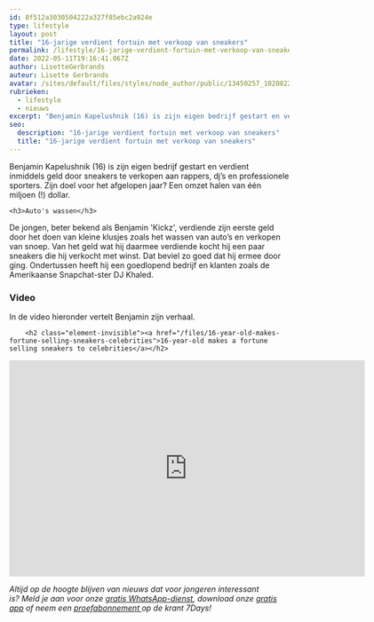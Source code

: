 ```yaml
---
id: 8f512a3030504222a327f85ebc2a924e
type: lifestyle
layout: post
title: "16-jarige verdient fortuin met verkoop van sneakers"
permalink: /lifestyle/16-jarige-verdient-fortuin-met-verkoop-van-sneakers/
date: 2022-05-11T19:16:41.067Z
author: LisetteGerbrands
auteur: Lisette Gerbrands
avatar: /sites/default/files/styles/node_author/public/13450257_10208224020345949_4749455365629855480_n.jpg?itok=bu9Jk8Bo
rubrieken:
  - lifestyle
  - nieuws
excerpt: "Benjamin Kapelushnik (16) is zijn eigen bedrijf gestart en verdient inmiddels geld door sneakers te verkopen aan rappers, dj’s en professionele sporters. Zijn doel voor het afgelopen jaar? Een omzet halen van één miljoen (!) dollar.  "
seo:
  description: "16-jarige verdient fortuin met verkoop van sneakers"
  title: "16-jarige verdient fortuin met verkoop van sneakers"
---
```

Benjamin Kapelushnik (16) is zijn eigen bedrijf gestart en verdient inmiddels geld door sneakers te verkopen aan rappers, dj’s en professionele sporters. Zijn doel voor het afgelopen jaar? Een omzet halen van één miljoen (!) dollar.  

    <h3>Auto's wassen</h3>
<p>De jongen, beter bekend als Benjamin 'Kickz', verdiende zijn eerste geld door het doen van kleine klusjes zoals het wassen van auto’s en verkopen van snoep. Van het geld wat hij daarmee verdiende kocht hij een paar sneakers die hij verkocht met winst. Dat beviel zo goed dat hij ermee door ging. Ondertussen heeft hij een goedlopend bedrijf en klanten zoals de Amerikaanse Snapchat-ster DJ Khaled.</p>
<h3>Video</h3>
<p>In de video hieronder vertelt Benjamin zijn verhaal.</p>
<p><div class="media media-element-container media-default"><div id="file-416785" class="file file-video file-video-youtube">

        <h2 class="element-invisible"><a href="/files/16-year-old-makes-fortune-selling-sneakers-celebrities">16-year-old makes a fortune selling sneakers to celebrities</a></h2>
    
  
  <div class="content">
    <div class="media-youtube-video file media-element file-default media-youtube-1">
  <iframe class="media-youtube-player" width="640" height="390" title="16-year-old makes a fortune selling sneakers to celebrities" src="https://www.youtube.com/embed/lFdb9wI7WHQ?wmode=opaque&controls=" name="16-year-old makes a fortune selling sneakers to celebrities" frameborder="0" allowfullscreen="">Video van 16-year-old makes a fortune selling sneakers to celebrities</iframe>
</div>
  </div>

  
</div>
</div>
<p><em>Altijd op de hoogte blijven van nieuws dat voor jongeren interessant is? Meld je aan voor onze </em><a href="/whatsapp"><em>gratis WhatsApp-dienst</em></a><em>, download onze </em><a href="/app"><em>gratis app</em></a><em> of neem een </em><a href="https://abonneren.sevendays.nl/abonneren/abonnementen/ae/artikel"><em>proefabonnement </em></a><em>op de krant 7Days!</em></p>  
